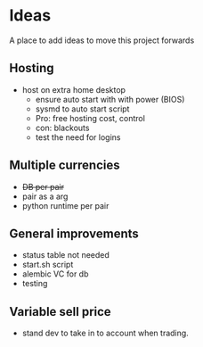 # Ideas
A place to add ideas to move this project forwards
## Hosting
- host on extra home desktop
    * ensure auto start with with power (BIOS)
    * sysmd to auto start script
    * Pro: free hosting cost, control
    * con: blackouts
    * test the need for logins

## Multiple currencies 
- ~~DB per pair~~
- pair as a arg
- python runtime per pair

## General improvements
- status table not needed
- start.sh script
- alembic VC for db
- testing

## Variable sell price
- stand dev to take in to account when trading.
    







